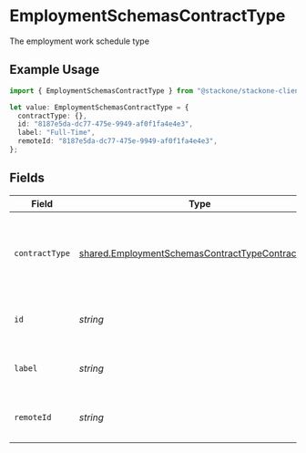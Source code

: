 # EmploymentSchemasContractType

The employment work schedule type

## Example Usage

```typescript
import { EmploymentSchemasContractType } from "@stackone/stackone-client-ts/sdk/models/shared";

let value: EmploymentSchemasContractType = {
  contractType: {},
  id: "8187e5da-dc77-475e-9949-af0f1fa4e4e3",
  label: "Full-Time",
  remoteId: "8187e5da-dc77-475e-9949-af0f1fa4e4e3",
};
```

## Fields

| Field                                                                                                                       | Type                                                                                                                        | Required                                                                                                                    | Description                                                                                                                 | Example                                                                                                                     |
| --------------------------------------------------------------------------------------------------------------------------- | --------------------------------------------------------------------------------------------------------------------------- | --------------------------------------------------------------------------------------------------------------------------- | --------------------------------------------------------------------------------------------------------------------------- | --------------------------------------------------------------------------------------------------------------------------- |
| `contractType`                                                                                                              | [shared.EmploymentSchemasContractTypeContractType](../../../sdk/models/shared/employmentschemascontracttypecontracttype.md) | :heavy_minus_sign:                                                                                                          | The employment work schedule type (e.g., full-time, part-time)                                                              | full_time                                                                                                                   |
| `id`                                                                                                                        | *string*                                                                                                                    | :heavy_minus_sign:                                                                                                          | Unique identifier                                                                                                           | 8187e5da-dc77-475e-9949-af0f1fa4e4e3                                                                                        |
| `label`                                                                                                                     | *string*                                                                                                                    | :heavy_minus_sign:                                                                                                          | The label of the employment type                                                                                            | Full-Time                                                                                                                   |
| `remoteId`                                                                                                                  | *string*                                                                                                                    | :heavy_minus_sign:                                                                                                          | Provider's unique identifier                                                                                                | 8187e5da-dc77-475e-9949-af0f1fa4e4e3                                                                                        |